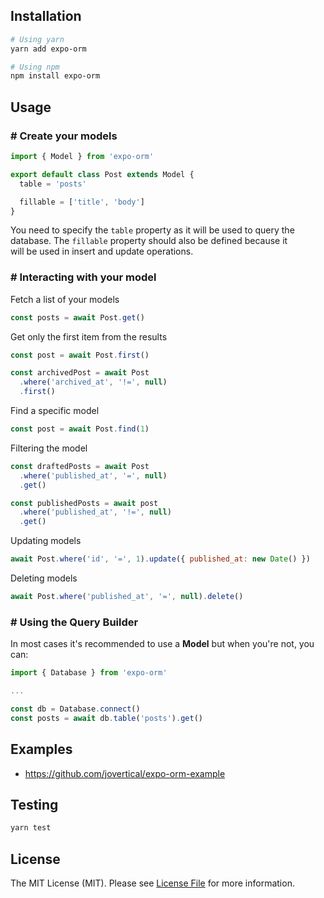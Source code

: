 ## Installation

```bash
# Using yarn
yarn add expo-orm

# Using npm
npm install expo-orm
```

## Usage

### # Create your models

```js
import { Model } from 'expo-orm'

export default class Post extends Model {
  table = 'posts'

  fillable = ['title', 'body']
}
```

You need to specify the `table` property as it will be used to query the <br />
database. The `fillable` property should also be defined because it <br />
will be used in insert and update operations.

### # Interacting with your model

Fetch a list of your models

```js
const posts = await Post.get()
```

Get only the first item from the results

```js
const post = await Post.first()

const archivedPost = await Post
  .where('archived_at', '!=', null)
  .first()
```

Find a specific model

```js
const post = await Post.find(1)
```

Filtering the model

```js
const draftedPosts = await Post
  .where('published_at', '=', null)
  .get()

const publishedPosts = await post
  .where('published_at', '!=', null)
  .get()
```

Updating models

```js
await Post.where('id', '=', 1).update({ published_at: new Date() })
```

Deleting models

```js
await Post.where('published_at', '=', null).delete()
```

### # Using the Query Builder

In most cases it's recommended to use a **Model** but when you're not, you can:

```js
import { Database } from 'expo-orm'

...

const db = Database.connect()
const posts = await db.table('posts').get()
```

## Examples

- https://github.com/jovertical/expo-orm-example

## Testing

```bash
yarn test
```

## License

The MIT License (MIT). Please see [License File](https://github.com/jovertical/expo-orm/blob/master/LICENSE.md) for more information.